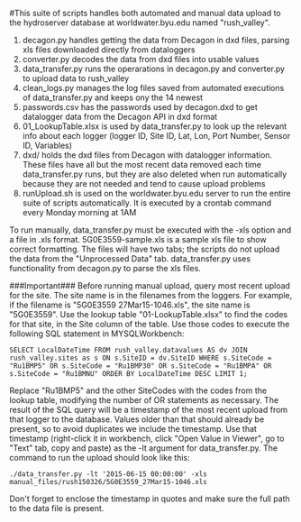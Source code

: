 #This suite of scripts handles both automated and manual data upload to the hydroserver database at worldwater.byu.edu named "rush\_valley". 

1. decagon.py handles getting the data from Decagon in dxd files, parsing xls files downloaded directly from dataloggers
2. converter.py decodes the data from dxd files into usable values
3. data\_transfer.py runs the operarations in decagon.py and converter.py to upload data to rush\_valley
4. clean\_logs.py manages the log files saved from automated executions of data\_transfer.py and keeps ony the 14 newest
5. passwords.csv has the passwords used by decagon.dxd to get datalogger data from the Decagon API in dxd format
6. 01\_LookupTable.xlsx is used by data\_transfer.py to look up the relevant info about each logger (logger ID, Site ID, Lat, Lon, Port Number, Sensor ID, Variables)
7. dxd/ holds the dxd files from Decagon with datalogger information. These files have all but the most recent data removed each time data\_transfer.py runs, 
but they are also deleted when run automatically because they are not needed and tend to cause upload problems
8. runUpload.sh is used on the worldwater.byu.edu server to run the entire suite of scripts automatically. It is executed by a crontab command every Monday morning at 1AM

To run manually, data\_transfer.py must be executed with the -xls option and a file in .xls format. 5G0E3559-sample.xls is a sample xls file to show correct formatting.
The files will have two tabs; the scripts do not upload the data from the "Unprocessed Data" tab. data\_transfer.py uses functionality from decagon.py to parse the xls files.

###Important###
Before running manual upload, query most recent upload for the site. The site name is in the filenames from the loggers. For example, if the filename is "5G0E3559 27Mar15-1046.xls",
the site name is "5G0E3559". Use the lookup table "01-LookupTable.xlsx" to find the codes for that site, in the Site column of the table.
Use those codes to execute the following SQL statement in MYSQLWorkbench: 
```
SELECT LocalDateTime FROM rush_valley.datavalues AS dv JOIN rush_valley.sites as s ON s.SiteID = dv.SiteID WHERE s.SiteCode = "Ru1BMP5" OR s.SiteCode = "Ru1BMP30" OR s.SiteCode = "Ru1BMPA" OR s.SiteCode = "Ru1BMNU" ORDER BY LocalDateTime DESC LIMIT 1;
```
Replace "Ru1BMP5" and the other SiteCodes with the codes from the lookup table, modifying the number of OR statements as necessary.
The result of the SQL query will be a timestamp of the most recent upload from that logger to the database. 
Values older than that should already be present, so to avoid duplicates we include the timestamp.
Use that timestamp (right-click it in workbench, click "Open Value in Viewer", go to "Text" tab, copy and paste) as the -lt argument for data\_transfer.py.
The command to run the upload should look like this:
```
./data_transfer.py -lt '2015-06-15 00:00:00' -xls manual_files/rush150326/5G0E3559_27Mar15-1046.xls
```
Don't forget to enclose the timestamp in quotes and make sure the full path to the data file is present.
